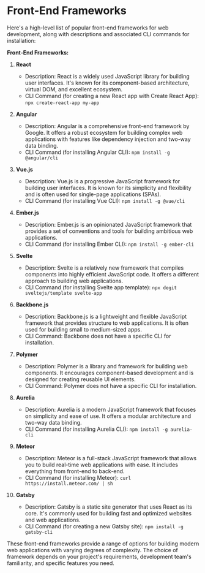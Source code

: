 # Front-End Frameworks

Here's a high-level list of popular front-end frameworks for web development, along with descriptions and associated CLI commands for installation:

**Front-End Frameworks:**

1. **React**
   - Description: React is a widely used JavaScript library for building user interfaces. It's known for its component-based architecture, virtual DOM, and excellent ecosystem.
   - CLI Command (for creating a new React app with Create React App): `npx create-react-app my-app`

2. **Angular**
   - Description: Angular is a comprehensive front-end framework by Google. It offers a robust ecosystem for building complex web applications with features like dependency injection and two-way data binding.
   - CLI Command (for installing Angular CLI): `npm install -g @angular/cli`

3. **Vue.js**
   - Description: Vue.js is a progressive JavaScript framework for building user interfaces. It is known for its simplicity and flexibility and is often used for single-page applications (SPAs).
   - CLI Command (for installing Vue CLI): `npm install -g @vue/cli`

4. **Ember.js**
   - Description: Ember.js is an opinionated JavaScript framework that provides a set of conventions and tools for building ambitious web applications.
   - CLI Command (for installing Ember CLI): `npm install -g ember-cli`

5. **Svelte**
   - Description: Svelte is a relatively new framework that compiles components into highly efficient JavaScript code. It offers a different approach to building web applications.
   - CLI Command (for installing Svelte app template): `npx degit sveltejs/template svelte-app`

6. **Backbone.js**
   - Description: Backbone.js is a lightweight and flexible JavaScript framework that provides structure to web applications. It is often used for building small to medium-sized apps.
   - CLI Command: Backbone does not have a specific CLI for installation.

7. **Polymer**
   - Description: Polymer is a library and framework for building web components. It encourages component-based development and is designed for creating reusable UI elements.
   - CLI Command: Polymer does not have a specific CLI for installation.

8. **Aurelia**
   - Description: Aurelia is a modern JavaScript framework that focuses on simplicity and ease of use. It offers a modular architecture and two-way data binding.
   - CLI Command (for installing Aurelia CLI): `npm install -g aurelia-cli`

9. **Meteor**
   - Description: Meteor is a full-stack JavaScript framework that allows you to build real-time web applications with ease. It includes everything from front-end to back-end.
   - CLI Command (for installing Meteor): `curl https://install.meteor.com/ | sh`

10. **Gatsby**
    - Description: Gatsby is a static site generator that uses React as its core. It's commonly used for building fast and optimized websites and web applications.
    - CLI Command (for creating a new Gatsby site): `npm install -g gatsby-cli`

These front-end frameworks provide a range of options for building modern web applications with varying degrees of complexity. The choice of framework depends on your project's requirements, development team's familiarity, and specific features you need.
